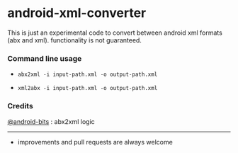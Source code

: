 # android-xml-converter
This is just an experimental code to convert between android xml formats (abx and xml). functionality is not guaranteed.

### Command line usage

- `abx2xml -i input-path.xml -o output-path.xml`

- `xml2abx -i input-path.xml -o output-path.xml`


### Credits
[@android-bits](https://github.com/cclgroupltd/android-bits/tree/main/ccl_abx) : abx2xml logic

---

- improvements and pull requests are always welcome


